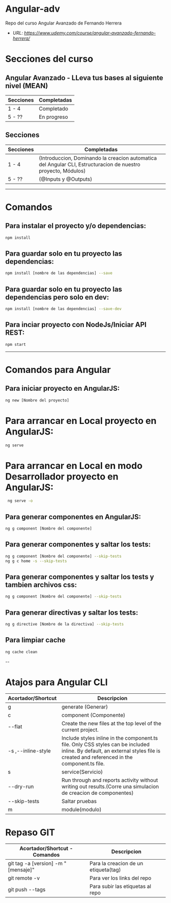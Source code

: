 # Angular-adv
Repo del curso Angular Avanzado de Fernando Herrera
- *URL: https://www.udemy.com/course/angular-avanzado-fernando-herrera/*


<!-- ## -------- Finalizado -------- ## -->
# Secciones del curso
## Angular Avanzado - LLeva tus bases al siguiente nivel (MEAN)
Secciones     | Completadas
------------- | -------------
1 - 4         | Completado
5 - ??        | En progreso

## Secciones
Secciones     | Completadas
------------- | -------------
1 - 4         | (Introduccion, Dominando la creacion automatica del Angular CLI, Estructuracion de nuestro proyecto, Módulos)
5 - ??        | (@Inputs y @Outputs)
<!-- ## -------- Finalizado -------- ## -->
---

# Comandos
## Para instalar el proyecto y/o dependencias:
```bash
npm install
```

## Para guardar solo en tu proyecto las dependencias:
```bash
npm install [nombre de las dependencias] --save
```
## Para guardar solo en tu proyecto las dependencias pero solo en dev:
```bash
npm install [nombre de las dependencias] --save-dev
```

## Para inciar proyecto con NodeJs/Iniciar API REST:
```bash
npm start
```
---
# Comandos para Angular

## Para iniciar proyecto en AngularJS:
```bash
ng new [Nombre del proyecto]
```

# Para arrancar en Local proyecto en AngularJS:
```bash
ng serve
```

# Para arrancar en Local en modo Desarrollador proyecto en AngularJS:
```bash
 ng serve -o
```

## Para generar componentes en AngularJS:
```bash
ng g component [Nombre del componente]
```

## Para generar componentes y saltar los tests:
```bash
ng g component [Nombre del componente] --skip-tests
ng g c home -s --skip-tests
```

## Para generar componentes y saltar los tests y tambien archivos css:
```bash
ng g component [Nombre del componente] --skip-tests
```

## Para generar directivas y saltar los tests:
```bash
ng g directive [Nombre de la directiva] --skip-tests
```

## Para limpiar cache
```bash
ng cache clean
```


--
# Atajos para Angular CLI
Acortador/Shortcut      | Descripcion
----------------------- | -------------
g                       | generate (Generar)
c                       | component (Componente)
--flat                  | Create the new files at the top level of the current project.
-s ,--inline-style      | Include styles inline in the component.ts file. Only CSS styles can be included inline. By default, an external styles file is created and referenced in the component.ts file.
s                       | service(Servicio) 
--dry-run               | Run through and reports activity without writing out results.(Corre una simulacion de creacion de componentes)
--skip-tests            | Saltar pruebas
m                       | module(modulo)
 


# Repaso GIT
Acortador/Shortcut - Comandos       | Descripcion
----------------------------------  | -------------
git tag  -a [version] -m "[mensaje]"|  Para la creacion de un etiqueta(tag)
git remote -v                       |  Para ver los links del repo
git push --tags                     |  Para subir las etiquetas al repo
             

                